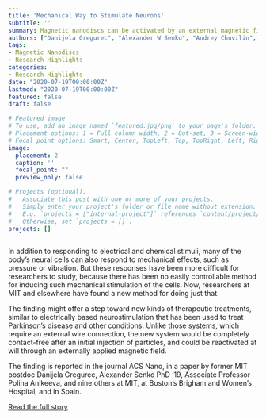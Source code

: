```yaml
---
title: 'Mechanical Way to Stimulate Neurons'
subtitle: ''
summary: Magnetic nanodiscs can be activated by an external magnetic field, providing a research tool for studying neural responses.
authors: ["Danijela Gregurec", "Alexander W Senko", "Andrey Chuvilin", "Pooja Reddy", "Ashwin Sankararaman", "Dekel Rosenfeld", "Pohan Chiang", "Francisco Garcia", "Ian Tafel", "Georgios Varnavides", "Eugenia Ciocan", "Polina Anikeeva"]
tags:
- Magnetic Nanodiscs
- Research Highlights
categories:
- Research Highlights
date: "2020-07-19T00:00:00Z"
lastmod: "2020-07-19T00:00:00Z"
featured: false
draft: false

# Featured image
# To use, add an image named `featured.jpg/png` to your page's folder.
# Placement options: 1 = Full column width, 2 = Out-set, 3 = Screen-width
# Focal point options: Smart, Center, TopLeft, Top, TopRight, Left, Right, BottomLeft, Bottom, BottomRight
image:
  placement: 2
  caption: ''
  focal_point: ""
  preview_only: false

# Projects (optional).
#   Associate this post with one or more of your projects.
#   Simply enter your project's folder or file name without extension.
#   E.g. `projects = ["internal-project"]` references `content/project/deep-learning/index.md`.
#   Otherwise, set `projects = []`.
projects: []
---
```

In addition to responding to electrical and chemical stimuli, many of the body’s neural cells can also respond to mechanical effects, such as pressure or vibration. But these responses have been more difficult for researchers to study, because there has been no easily controllable method for inducing such mechanical stimulation of the cells. Now, researchers at MIT and elsewhere have found a new method for doing just that.

The finding might offer a step toward new kinds of therapeutic treatments, similar to electrically based neurostimulation that has been used to treat Parkinson’s disease and other conditions. Unlike those systems, which require an external wire connection, the new system would be completely contact-free after an initial injection of particles, and could be reactivated at will through an externally applied magnetic field.

The finding is reported in the journal ACS Nano, in a paper by former MIT postdoc Danijela Gregurec, Alexander Senko PhD ’19, Associate Professor Polina Anikeeva, and nine others at MIT, at Boston’s Brigham and Women’s Hospital, and in Spain.

[Read the full story](https://news.mit.edu/2020/neural-cell-stimulation-magnet-0720)
